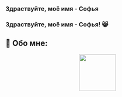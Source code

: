 ### Здраствуйте, моё имя - Софья
### Здраствуйте, моё имя - Софья! :smile_cat:
## :thought_balloon: Обо мне:

<div id="cat" align="center">
  <img src="https://media3.giphy.com/media/gl8ymnpv4Sqha/giphy.gif?cid=ecf05e47cc2e06a26104ab2d47bd9c02692fdfd5187c0525&rid=giphy.gif&ct=g" width="100"/>
</div>

